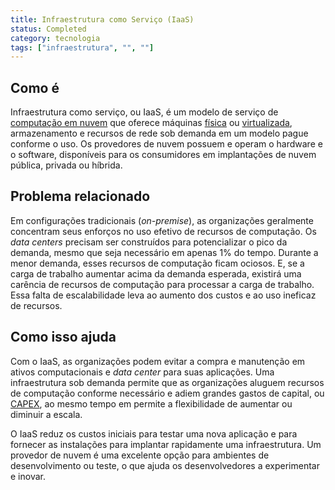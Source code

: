 ```yaml
---
title: Infraestrutura como Serviço (IaaS)
status: Completed
category: tecnologia
tags: ["infraestrutura", "", ""]
---
```


## Como é

Infraestrutura como serviço, ou IaaS, é um modelo de serviço de [computação em nuvem](/pt-br/cloud-computing/) que oferece máquinas [física](/pt-br/bare-metal-machine/) ou [virtualizada](/pt-br/virtualization/), armazenamento e recursos de rede sob demanda em um modelo pague conforme o uso. 
Os provedores de nuvem possuem e operam o hardware e o software, disponíveis para os consumidores em implantações de nuvem pública, privada ou híbrida.

## Problema relacionado

Em configurações tradicionais (_on-premise_), as organizações geralmente concentram seus enforços no uso efetivo de recursos de computação. 
Os _data centers_ precisam ser construídos para potencializar o pico da demanda, mesmo que seja necessário em apenas 1% do tempo. 
Durante a menor demanda, esses recursos de computação ficam ociosos. 
E, se a carga de trabalho aumentar acima da demanda esperada, existirá uma carência de recursos de computação para processar a carga de trabalho. 
Essa falta de escalabilidade leva ao aumento dos custos e ao uso ineficaz de recursos.

## Como isso ajuda

Com o IaaS, as organizações podem evitar a compra e manutenção em ativos computacionais e _data center_ para suas aplicações. 
Uma infraestrutura sob demanda permite que as organizações aluguem recursos de computação conforme necessário e adiem grandes gastos de capital, ou [CAPEX](https://pt.wikipedia.org/wiki/CAPEX), ao mesmo tempo em permite a flexibilidade de aumentar ou diminuir a escala.

O IaaS reduz os custos iniciais para testar uma nova aplicação e para fornecer as instalações para implantar rapidamente uma infraestrutura. 
Um provedor de nuvem é uma excelente opção para ambientes de desenvolvimento ou teste, o que ajuda os desenvolvedores a experimentar e inovar.
